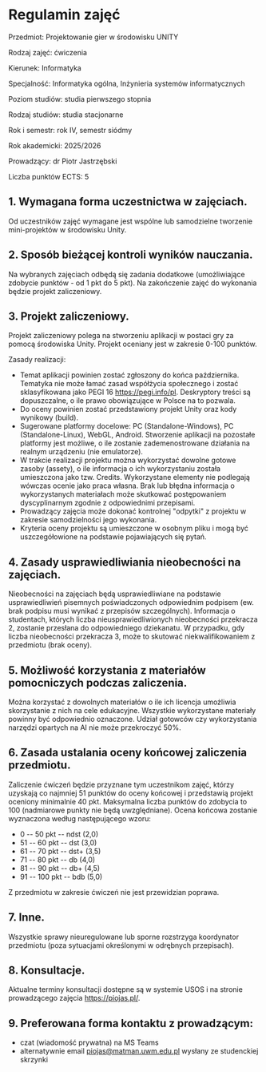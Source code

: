 # Regulamin zajęć

Przedmiot: Projektowanie gier w środowisku UNITY

Rodzaj zajęć: ćwiczenia 

Kierunek: Informatyka

Specjalność: Informatyka ogólna, Inżynieria systemów informatycznych

Poziom studiów: studia pierwszego stopnia

Rodzaj studiów: studia stacjonarne

Rok i semestr: rok IV, semestr siódmy

Rok akademicki: 2025/2026

Prowadzący: dr Piotr Jastrzębski

Liczba punktów ECTS: 5

## 1. Wymagana forma uczestnictwa w zajęciach.

Od uczestników zajęć wymagane jest wspólne lub samodzielne tworzenie mini-projektów w środowisku Unity.

## 2. Sposób bieżącej kontroli wyników nauczania.

Na wybranych zajęciach odbędą się zadania dodatkowe (umożliwiające zdobycie punktów - od 1 pkt do 5 pkt). Na zakończenie zajęć do wykonania będzie projekt zaliczeniowy. 

## 3. Projekt zaliczeniowy.

Projekt zaliczeniowy polega na stworzeniu aplikacji w postaci gry za pomocą środowiska Unity. Projekt oceniany jest w zakresie 0-100 punktów. 

Zasady realizacji:

* Temat aplikacji powinien zostać zgłoszony do końca października. Tematyka nie może łamać zasad współżycia społecznego i zostać sklasyfikowana jako PEGI 16 <https://pegi.info/pl>. Deskryptory treści są dopuszczalne, o ile prawo obowiązujące w Polsce na to pozwala.
* Do oceny powinien zostać przedstawiony projekt Unity oraz kody wynikowy (build).
* Sugerowane platformy docelowe: PC (Standalone-Windows), PC (Standalone-Linux), WebGL, Android. Stworzenie aplikacji na pozostałe platformy jest możliwe, o ile zostanie zademenostrowane działania na realnym urządzeniu (nie emulatorze).
* W trakcie realizacji projektu można wykorzystać dowolne gotowe zasoby (assety), o ile informacja o ich wykorzystaniu została umieszczona jako tzw. Credits. Wykorzystane elementy nie podlegają wówczas ocenie jako praca własna. Brak lub błędna informacja o wykorzystanych materiałach może skutkować postępowaniem dyscyplinarnym zgodnie z odpowiednimi przepisami.
* Prowadzący zajęcia może dokonać kontrolnej "odpytki" z projektu w zakresie samodzielności jego wykonania.
* Kryteria oceny projektu są umieszczone w osobnym pliku i mogą być uszczegółowione na podstawie pojawiających się pytań.

## 4. Zasady usprawiedliwiania nieobecności na zajęciach.

Nieobecności na zajęciach będą usprawiedliwiane na podstawie usprawiedliwień pisemnych poświadczonych odpowiednim podpisem (ew. brak podpisu musi wynikać z przepisów szczególnych). 
Informacja o studentach, których liczba nieusprawiedliwionych nieobecności przekracza 2, zostanie przesłana do odpowiedniego dziekanatu. W przypadku, gdy liczba nieobecności przekracza 3, może to skutować niekwalifikowaniem z przedmiotu (brak oceny).

## 5. Możliwość korzystania z materiałów pomocniczych podczas zaliczenia.

Można korzystać z dowolnych materiałów o ile ich licencja umożliwia skorzystanie z nich na cele edukacyjne. Wszystkie wykorzystane materiały powinny być odpowiednio oznaczone.
Udział gotowców czy wykorzystania narzędzi opartych na AI nie może przekroczyć 50%.

## 6. Zasada ustalania oceny końcowej zaliczenia przedmiotu.

Zaliczenie ćwiczeń będzie przyznane tym uczestnikom zajęć, którzy uzyskają co najmniej 51 punktów do oceny końcowej i przedstawią projekt oceniony minimalnie 40 pkt.
Maksymalna liczba punktów do zdobycia to 100 (nadmiarowe punkty nie będą uwzględniane). Ocena końcowa zostanie wyznaczona według następującego wzoru:

-   0 -- 50 pkt -- ndst (2,0)
-   51 -- 60 pkt -- dst (3,0)
-   61 -- 70 pkt -- dst+ (3,5)
-   71 -- 80 pkt -- db (4,0)
-   81 -- 90 pkt -- db+ (4,5)
-   91 -- 100 pkt -- bdb (5,0)

Z przedmiotu w zakresie ćwiczeń nie jest przewidzian poprawa.

## 7. Inne.

Wszystkie sprawy nieuregulowane lub sporne rozstrzyga koordynator przedmiotu (poza sytuacjami określonymi w odrębnych przepisach).

## 8. Konsultacje.

Aktualne terminy konsultacji dostępne są w systemie USOS i na stronie prowadzącego zajęcia <https://piojas.pl/>.

## 9. Preferowana forma kontaktu z prowadzącym:

-   czat (wiadomość prywatna) na MS Teams
-   alternatywnie email <piojas@matman.uwm.edu.pl> wysłany ze studenckiej skrzynki

